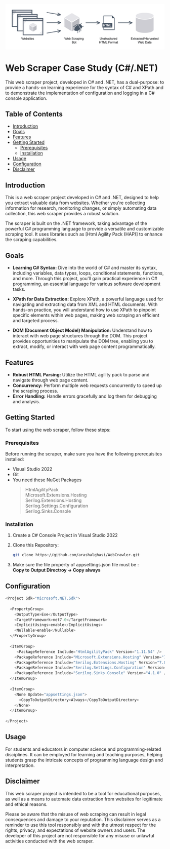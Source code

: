 ﻿﻿![WebScrapperBanner](webScraping.png)
# Web Scraper Case Study (C#/.NET)
This web scraper project, developed in C# and .NET, has a dual-purpose: to provide a hands-on learning experience for the syntax of C# and XPath and to demonstrate the implementation of configuration and logging in a C# console application.

## Table of Contents

- [Introduction](#introduction)
- [Goals](#goals)
- [Features](#features)
- [Getting Started](#getting-started)
  - [Prerequisites](#prerequisites)
  - [Installation](#installation)
- [Usage](#usage)
- [Configuration](#configuration)
- [Disclaimer](#disclaimer)

## Introduction

This is a web scraper project developed in C# and .NET, designed to help you extract valuable data from websites. Whether you're collecting information for research, monitoring changes, or simply automating data collection, this web scraper provides a robust solution.

The scraper is built on the .NET framework, taking advantage of the powerful C# programming language to provide a versatile and customizable scraping tool. It uses libraries such as [Html Agility Pack (HAP)] to enhance the scraping capabilities.

## Goals  
- **Learning C# Syntax:** Dive into the world of C# and master its syntax, including variables, data types, loops, conditional statements, functions, and more. Through this project, you'll gain practical experience in C# programming, an essential language for various software development tasks.

- **XPath for Data Extraction:** Explore XPath, a powerful language used for navigating and extracting data from XML and HTML documents. With hands-on practice, you will understand how to use XPath to pinpoint specific elements within web pages, making web scraping an efficient and targeted process.

- **DOM (Document Object Model) Manipulation:** Understand how to interact with web page structures through the DOM. This project provides opportunities to manipulate the DOM tree, enabling you to extract, modify, or interact with web page content programmatically.

## Features

- **Robust HTML Parsing:** Utilize the HTML agility pack to parse and navigate through web page content.
- **Concurrency:** Perform multiple web requests concurrently to speed up the scraping process.
- **Error Handling:** Handle errors gracefully and log them for debugging and analysis.

## Getting Started

To start using the web scraper, follow these steps:

### Prerequisites

Before running the scraper, make sure you have the following prerequisites installed:

- Visual Studio 2022
- Git
- You need these NuGet Packages 
	> HtmlAgilityPack  
	> Microsoft.Extensions.Hosting  
	> Serilog.Extensions.Hosting  
	> Serilog.Settings.Configuration  
	> Serilog.Sinks.Console  

### Installation

1. Create a C# Console Project in Visual Studio 2022

2. Clone this Repository:

   ```sh
   git clone https://github.com/arashalghasi/WebCrawler.git 
   ```  

3. Make sure the file property of appsettings.json file must be  :   
__Copy to Output Directroy -> Copy always__
   

## Configuration

```javascript
<Project Sdk="Microsoft.NET.Sdk">

  <PropertyGroup>
	<OutputType>Exe</OutputType>
	<TargetFramework>net7.0</TargetFramework>
	<ImplicitUsings>enable</ImplicitUsings>
	<Nullable>enable</Nullable>
  </PropertyGroup>

  <ItemGroup>
	 <PackageReference Include="HtmlAgilityPack" Version="1.11.54" />
	<PackageReference Include="Microsoft.Extensions.Hosting" Version="7.0.1" />
	<PackageReference Include="Serilog.Extensions.Hosting" Version="7.0.0" />
	<PackageReference Include="Serilog.Settings.Configuration" Version="7.0.1" />
	<PackageReference Include="Serilog.Sinks.Console" Version="4.1.0" />
  </ItemGroup>

  <ItemGroup>
	<None Update="appsettings.json">
	  <CopyToOutputDirectory>Always</CopyToOutputDirectory>
	</None>
  </ItemGroup>

</Project>
```


## Usage
For students and educators in computer science and programming-related disciplines. It can be employed for learning and teaching purposes, helping students grasp the intricate concepts of programming language design and interpretation.

## Disclaimer
This web scraper project is intended to be a tool for educational purposes, as well as a means to automate data extraction from websites for legitimate and ethical reasons. 

Please be aware that the misuse of web scraping can result in legal consequences and damage to your reputation. This disclaimer serves as a reminder to use this tool responsibly and with the utmost respect for the rights, privacy, and expectations of website owners and users. The developer of this project are not responsible for any misuse or unlawful activities conducted with the web scraper.